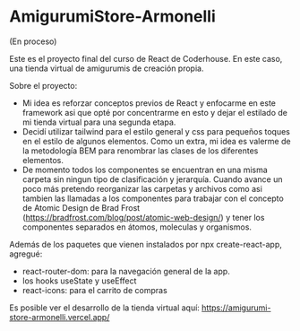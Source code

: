 # AmigurumiStore-Armonelli
(En proceso)

Este es el proyecto final del curso de React de Coderhouse.
En este caso, una tienda virtual de amigurumis de creación propia. 

Sobre el proyecto:
- Mi idea es reforzar conceptos previos de React y enfocarme en este framework asi que opté por concentrarme en esto y dejar el estilado de mi tienda virtual para una segunda etapa.
- Decidí utilizar tailwind para el estilo general y css para pequeños toques en el estilo de algunos elementos. Como un extra, mi idea es valerme de la metodología BEM para renombrar las clases de los diferentes elementos.
- De momento todos los componentes se encuentran en una misma carpeta sin ningun tipo de clasificación y jerarquía. Cuando avance un poco más pretendo reorganizar las carpetas y archivos como asi tambien las llamadas a los componentes para trabajar con el concepto de Atomic Design de Brad Frost (https://bradfrost.com/blog/post/atomic-web-design/) y tener los componentes separados en átomos, moleculas y organismos.

Además de los paquetes que vienen instalados por npx create-react-app, agregué:
- react-router-dom: para la navegación general de la app.
- los hooks useState y useEffect
- react-icons: para el carrito de compras

Es posible ver el desarrollo de la tienda virtual aquí:
https://amigurumi-store-armonelli.vercel.app/
